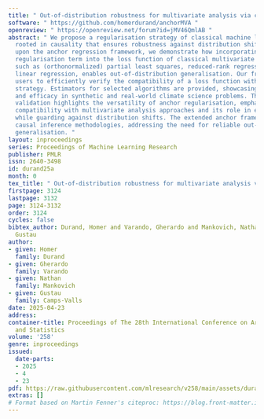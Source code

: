 ```yaml
---
title: " Out-of-distribution robustness for multivariate analysis via causal regularisation "
software: " https://github.com/homerdurand/anchorMVA "
openreview: " https://openreview.net/forum?id=jMV46QmlAB "
abstract: " We propose a regularisation strategy of classical machine learning algorithms
  rooted in causality that ensures robustness against distribution shifts. Building
  upon the anchor regression framework, we demonstrate how incorporating a straightforward
  regularisation term into the loss function of classical multivariate analysis algorithms,
  such as (orthonormalized) partial least squares, reduced-rank regression, and multiple
  linear regression, enables out-of-distribution generalisation. Our framework allows
  users to efficiently verify the compatibility of a loss function with the regularisation
  strategy. Estimators for selected algorithms are provided, showcasing consistency
  and efficacy in synthetic and real-world climate science problems. The empirical
  validation highlights the versatility of anchor regularisation, emphasizing its
  compatibility with multivariate analysis approaches and its role in enhancing replicability
  while guarding against distribution shifts. The extended anchor framework advances
  causal inference methodologies, addressing the need for reliable out-of-distribution
  generalisation. "
layout: inproceedings
series: Proceedings of Machine Learning Research
publisher: PMLR
issn: 2640-3498
id: durand25a
month: 0
tex_title: " Out-of-distribution robustness for multivariate analysis via causal regularisation "
firstpage: 3124
lastpage: 3132
page: 3124-3132
order: 3124
cycles: false
bibtex_author: Durand, Homer and Varando, Gherardo and Mankovich, Nathan and Camps-Valls,
  Gustau
author:
- given: Homer
  family: Durand
- given: Gherardo
  family: Varando
- given: Nathan
  family: Mankovich
- given: Gustau
  family: Camps-Valls
date: 2025-04-23
address:
container-title: Proceedings of The 28th International Conference on Artificial Intelligence
  and Statistics
volume: '258'
genre: inproceedings
issued:
  date-parts:
  - 2025
  - 4
  - 23
pdf: https://raw.githubusercontent.com/mlresearch/v258/main/assets/durand25a/durand25a.pdf
extras: []
# Format based on Martin Fenner's citeproc: https://blog.front-matter.io/posts/citeproc-yaml-for-bibliographies/
---
```

